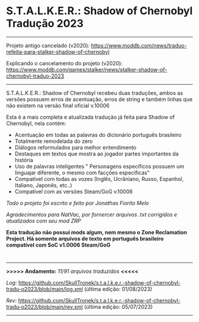 # S.T.A.L.K.E.R.: Shadow of Chernobyl Tradução 2023
_______________________________________________________
Projeto antigo cancelado (v2020): https://www.moddb.com/news/traduo-refeita-para-stalker-shadow-of-chernobyl

Explicando o cancelamento do projeto (v2020): https://www.moddb.com/games/stalker/news/stalker-shadow-of-chernobyl-traduo-2023
_______________________________________________________

S.T.A.L.K.E.R.: Shadow of Chernobyl recebeu duas traduções, ambos as versões possuem erros de acentuação, erros de string e também linhas que não existem na versão final oficial v.10006

Esta é a mais completa e atualizada tradução já feita para Shadow of Chernobyl, nela contém:

- Acentuação em todas as palavras do dicionário português brasileiro
- Totalmente remodelada do zero
- Diálogos reformulados para melhor entendimento
- Destaques em textos que mostra ao jogador partes importantes da história
- Uso de palavras inteligentes " Personagens específicos possuem um linguajar diferente, o mesmo com facções específicas"
- Compatível com todas as vozes (Inglês, Ucrâniano, Russo, Espanhol, Italiano, Japonês, etc..)
- Compatível com as versões Steam/GoG v.10006

*Todo o projeto foi escrito e feito por Jonathas Fiorito Melo*

*Agradecimentos para NatVac, por fornercer arquivos .txt corrigidos e atualizados com seu mod ZRP*

**Esta tradução não possui mods algum, nem mesmo o Zone Reclamation Project. Há somente arquivos de texto em português brasileiro compatível com SoC v1.0006 Steam/GoG**
#



_______________________________________________________
**>>>>> Andamento:** *11/91 arquivos traduzidos* **<<<<<**

*Log:* https://github.com/SkullTronek/s.t.a.l.k.e.r.-shadow-of-chernobyl-tradu-o2023/blob/main/log.xml (última edição: 01/08/2023)

*Rev:* https://github.com/SkullTronek/s.t.a.l.k.e.r.-shadow-of-chernobyl-tradu-o2023/blob/main/rev.xml (última edição: 05/07/2023)
_______________________________________________________
